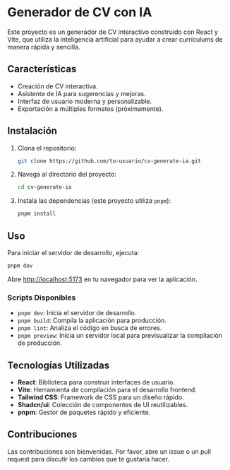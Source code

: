 # Generador de CV con IA

Este proyecto es un generador de CV interactivo construido con React y Vite, que utiliza la inteligencia artificial para ayudar a crear currículums de manera rápida y sencilla.

## Características

- Creación de CV interactiva.
- Asistente de IA para sugerencias y mejoras.
- Interfaz de usuario moderna y personalizable.
- Exportación a múltiples formatos (próximamente).

## Instalación

1.  Clona el repositorio:
    ```bash
    git clone https://github.com/tu-usuario/cv-generate-ia.git
    ```
2.  Navega al directorio del proyecto:
    ```bash
    cd cv-generate-ia
    ```
3.  Instala las dependencias (este proyecto utiliza `pnpm`):
    ```bash
    pnpm install
    ```

## Uso

Para iniciar el servidor de desarrollo, ejecuta:

```bash
pnpm dev
```

Abre [http://localhost:5173](http://localhost:5173) en tu navegador para ver la aplicación.

### Scripts Disponibles

-   `pnpm dev`: Inicia el servidor de desarrollo.
-   `pnpm build`: Compila la aplicación para producción.
-   `pnpm lint`: Analiza el código en busca de errores.
-   `pnpm preview`: Inicia un servidor local para previsualizar la compilación de producción.

## Tecnologías Utilizadas

-   **React**: Biblioteca para construir interfaces de usuario.
-   **Vite**: Herramienta de compilación para el desarrollo frontend.
-   **Tailwind CSS**: Framework de CSS para un diseño rápido.
-   **Shadcn/ui**: Colección de componentes de UI reutilizables.
-   **pnpm**: Gestor de paquetes rápido y eficiente.

## Contribuciones

Las contribuciones son bienvenidas. Por favor, abre un issue o un pull request para discutir los cambios que te gustaría hacer.

